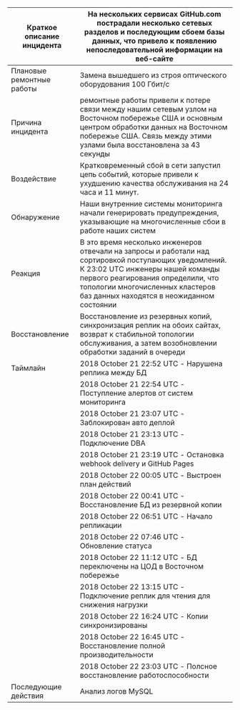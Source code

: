 | Краткое описание инцидента  | На нескольких сервисах GitHub.com пострадали несколько сетевых разделов и последующим сбоем базы данных, что привело к появлению непоследовательной информации на веб-сайте |
|---|---|
|  Плановые ремонтные работы | Замена вышедшего из строя оптического оборудования 100 Гбит/с  |
| Причина инцидента  | ремонтные работы привели к потере связи между нашим сетевым узлом на Восточном побережье США и основным центром обработки данных на Восточном побережье США. Связь между этими узлами была восстановлена за 43 секунды  |
| Воздействие  |  Кратковременный сбой в сети запустил цепь событий, которые привели к ухудшению качества обслуживания на 24 часа и 11 минут. |
| Обнаружение  |  Наши внутренние системы мониторинга начали генерировать предупреждения, указывающие на многочисленные сбои в работе наших систем |
| Реакция | В это время несколько инженеров отвечали на запросы и работали над сортировкой поступающих уведомлений. К 23:02 UTC инженеры нашей команды первого реагирования определили, что топологии многочисленных кластеров баз данных находятся в неожиданном состоянии  |
| Восстановление | Восстановление из резервных копий, синхронизация реплик на обоих сайтах, возврат к стабильной топологии обслуживания, а затем возобновлении обработки заданий в очереди  |
|  Таймлайн | 2018 October 21 22:52 UTC - Нарушена реплика между БД
|            |  2018 October 21 22:54 UTC - Поступление алертов от систем мониторинга |
|            |  2018 October 21 23:07 UTC - Заблокирован авто деплой |
|            |  2018 October 21 23:13 UTC - Подключение DBA |
|            |  2018 October 21 23:19 UTC - Остановка webhook delivery и GitHub Pages |
|            |  2018 October 22 00:05 UTC - Выстроен план действий |
|            |  2018 October 22 00:41 UTC - Восстановление БД из резервной копии |
|            |  2018 October 22 06:51 UTC - Начало репликации |
|            |  2018 October 22 07:46 UTC - Обновление статуса |
|            |  2018 October 22 11:12 UTC - БД переключены на ЦОД в Восточном побережье |
|            |  2018 October 22 13:15 UTC - Подключение реплик для чтения для снижения нагрузки |
|            |  2018 October 22 16:24 UTC - Копии синхронизированы |
|            |  2018 October 22 16:45 UTC - Восстановление полной производительности |
|            |  2018 October 22 23:03 UTC - Полсное восстановление работоспособности |
|  Последующие действия | Анализ логов MySQL  |
